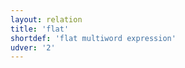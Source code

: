```yaml
---
layout: relation
title: 'flat'
shortdef: 'flat multiword expression'
udver: '2'
---
```

<!-- Interlanguage links updated Út zář 29 20:43:19 CEST 2020 -->
